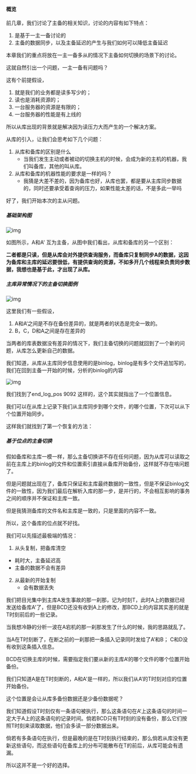 #### 概览

前几章，我们讨论了主备的相关知识，讨论的内容有如下特点：

1. 是基于一主一备讨论的
2. 主备的数据同步，以及主备延迟的产生与我们如何可以降低主备延迟

本章我们的重点将放在一主一备多从的情况下主备如何切换的场景下的讨论。

这就自然引出一个问题，一主一备有问题吗？

这有个前提假设，

1. 就是我们的业务都是读多写少的；
2. 读也是消耗资源的；
3. 一台服务器的资源是有限的；
4. 一台服务器的性能是有上线的

所以从库出现的背景就是解决因为读压力大而产生的一个解决方案。



从库的引入，让我们会思考如下几个问题：

1. 从库和备库的区别是什么
   - 当我们发生主动或者被动的切换主机的时候，会成为新的主机的机器，我们叫备库，其他的叫从库。
2. 从库和备库的机器性能的要求是一样的吗？
   - 我猜是大差不差的，因为备库也好，从库也罢，都是要从主库同步数据的，同时还要承受着查询的压力，如果性能太差的话，不是多此一举吗



好了，我们开始本次的主从问题。



##### 基础架构图

![img](https://static001.geekbang.org/resource/image/aa/79/aadb3b956d1ffc13ac46515a7d619e79.png)

如图所示，A和A' 互为主备，从图中我们看出，从库和备库的另一个区别：

**二者都是只读，但是从库会对外提供查询服务，而备库只复制同步A的数据，这因为备库和主库的延迟要很低，有提供查询的资源，不如多开几个线程来负责同步数据，我想也是基于此，才出现了从库。**



##### 主库异常情况下的主备切换图例

![img](https://static001.geekbang.org/resource/image/00/53/0014f97423bd75235a9187f492fb2453.png)

这里我们有一些假设，

1. A和A‘之间是不存在备份差异的，就是两者的状态是完全一致的。
2. B，C，D和A之间是存在差异的

当两者的库表数据没有差异的情况下，我们主备切换的问题就回到了一个新的问题，从库怎么更新自己的数据。

我们知道，从库从主库同步信息使用的是binlog，binlog是有多个文件追加写的，我们在回到主备一开始的时候，分析的binlog的内容

![img](https://static001.geekbang.org/resource/image/c3/c2/c342cf480d23b05d30a294b114cebfc2.png)

我们找到了end_log_pos 9092 这样的，这个其实就指出了一个位置信息。

我们可以在从库上记录下我们从主库同步到哪个文件，的哪个位置，下次可以从下个位置开始同步。



这样我们就找到了第一个恢复的方法：

##### 基于位点的主备切换

假如备库和主库一模一样，那么主备切换讲不存在任何问题，因为从库可以读取之前在主库上的binlog的文件和位置索引直接从备库开始备份，这样就不存在啥问题了。

但是问题就出现在了，备库只保证和主库最终数据的一致性，但是不保证binlog文件的一致性，因为我们最后在解析入库的那一步，是并行的，不会相互影响的事务之间的顺序并不保证和主库一致。

但是我猜测备库的文件名和主库是一致的，只是里面的内容不一致。

所以，这个备库的位点就不好找。

我们可以先描述最极端的情况：

1.  从头复制，把备库清空

   - 耗时大，主备延迟高
   - 主备的数据不会有差异

2. 从最新的开始复制
   - 会有数据丢失



我们把目光集中到主库A发生事故的那一刹那，记为时刻T，此时A上的数据已经发送给备库A'了，但是BCD还没有收到A上的修改，那BCD上的内容其实差的就是T时刻前后的一些记录。



当我想冷静的分析一波在A宕机的那一刹那发生了什么的时候，我的思路就乱了。



当A在T时刻断了，在断之前的一刹那把一条插入记录同时发给了A’和B； C和D没有收到这条插入信息。

BCD在切换主库的时候，需要指定我们要从新的主库A‘的哪个文件的哪个位置开始备份。

我们只知道A是在T时刻断的，A和A'是一样的，所以我们从A’的T时刻对应的位置开始备份。

这个位置是会让从库多备份数据还是少备份数据呢？

我们知道假设T时刻仅有一条语句被执行，那么这条语句在A‘上这条语句的时间一定大于A上的这条语句的记录时间。倘若BCD只有T时刻的没有备份，那么它们按照T时刻来读取数据，他们会多读一部分数据出来。

倘若有多条语句在执行，但是最晚的是在T时刻执行结束的，那么倘若从库没有更新这些语句，而这些语句在备库上的分布可能散布在T的前后，从库可能会有遗漏。

所以这并不是一个好的选择。



   

   

   

   

   





